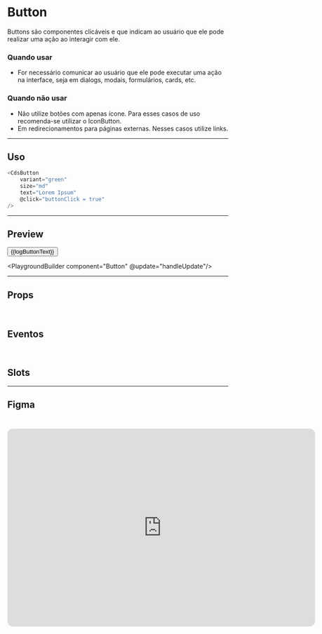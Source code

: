 # Button

Buttons são componentes clicáveis e que indicam ao usuário que ele pode realizar uma ação ao interagir com ele.

### Quando usar

- For necessário comunicar ao usuário que ele pode executar uma ação na interface,
  seja em dialogs, modais, formulários, cards, etc.

### Quando não usar

- Não utilize botões com apenas ícone. Para esses casos de uso recomenda-se utilizar o IconButton.
- Em redirecionamentos para páginas externas. Nesses casos utilize links.

---

## Uso

```js
<CdsButton
	variant="green"
	size="md"
	text="Lorem Ipsum"
	@click="buttonClick = true"
/>
```

---

## Preview

<script setup>
import { ref, useTemplateRef, watch, nextTick, computed } from 'vue';
import Button from '@/components/Button.vue';
import CdsCollapsibleContainer from '@/components/CollapsibleContainer.vue';
import PropsDoc from '../../docgen/PropsDoc.vue';
import EventsDoc from '../../docgen/EventsDoc.vue';
import SlotsDoc from '../../docgen/SlotsDoc.vue';
import PlaygroundBuilder from '../../docgen/PlaygroundBuilder.vue';

const logContainer = useTemplateRef('logContainerRef');

const log = ref([]);
const showLog = ref(false);
const buttonProps = ref({})

const logButtonText = computed(() => {
	return showLog.value ? 'Esconder log' : 'Mostrar log'
});

watch(log.value, () => {
	if (logContainer.value) {
		nextTick(() => {
			logContainer.value.scrollTo({
				top: logContainer.value.scrollHeight,
				behavior: 'smooth',
			});
		});
	}
});

function handleUpdate (pl) {
	buttonProps.value = pl;
};

function logPush(ev) {
	log.value.push(
		{
			event: 'button-click',
			payload: ev,
			timestamp: new Date().toTimeString().split(' ')[0]
		}
	);
}
</script>

<div class="demo-container">
	<Button
		v-bind="buttonProps"
		@button-click="(ev) => logPush(ev)"/>
	<span class="show-log-button" @click="showLog = !showLog">{{logButtonText}}</span>
	<div
		v-show="showLog"
		class="log-container"
		ref="logContainerRef"
	>
		<template v-for="message in log">
			<div class="log-text">
				<div>
					<small class="log-event">
						@{{ message.event }}: 
					</small>
					<small>
						{{ JSON.stringify(message.payload, null, 2) }} <i>(payload)</i>
					</small>
				</div>
				<small>
					{{ message.timestamp }}
				</small>
			</div>
		</template>
	</div>
</div>

<PlaygroundBuilder component="Button" @update="handleUpdate"/>

---

## Props

<PropsDoc name="Button" />
<br />

## Eventos

<EventsDoc name="Button" />
<br />

## Slots

<SlotsDoc name="Button" />

---

## Figma

<iframe
	style="border: 1px solid #DFE5EC; border-radius: 12px; margin-top: 24px"
	width="700"
	height="450"
	src="https://embed.figma.com/design/J5fTswomlHu7RXk1gwbUq6/Cuida?node-id=2040-370&embed-host=share"
	allowfullscreen
/>

<style>
.demo-container {
	position: relative;
	padding: 20px;
	border: 1px solid #DFE5EC;
	border-radius: 12px;
	margin: 16px 0;
}

.show-log-button {
	padding: 4px 8px;
	color: black;
	background-color: #fff;
	border-top: 1px solid #DFE5EC;
	border-left: 1px solid #DFE5EC;
	position: absolute;
	right: 0;
	font-size: 12px;
	border-radius: 6px 0px 12px 0px;
	cursor: pointer;
	margin-bottom: 4px;
	font-weight: 650;
	bottom: -4px;
}

.log-container {
	padding: 20px;
	border-top: 1px solid #DFE5EC;
	margin: 22px 0;
	max-height: 150px;
	overflow: scroll;
	scrollbar-width: none;
    -ms-overflow-style: none;
}

.log-event {
	font-weight: bold;
	color: #2C70CD;
}

.log-text {
	display: flex;
	padding: 2px 0px;
	justify-content: space-between;
	align-itens: center;
	width: 100%;
}

#inner-tabs .inner-tabs__content {
	padding: 0px !important;
}
</style>

